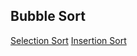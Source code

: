 ---
---
## Bubble Sort

[Selection Sort](</docs/Algos/Selection Sort.md>)
[Insertion Sort](</docs/Algos/Insertion Sort.md>)
